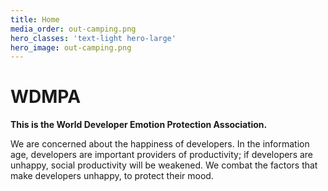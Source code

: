 ```yaml
---
title: Home
media_order: out-camping.png
hero_classes: 'text-light hero-large'
hero_image: out-camping.png
---
```


# WDMPA

**This is the World Developer Emotion Protection Association.**

We are concerned about the happiness of developers. In the information age, developers are important providers of productivity; if developers are unhappy, social productivity will be weakened. We combat the factors that make developers unhappy, to protect their mood.